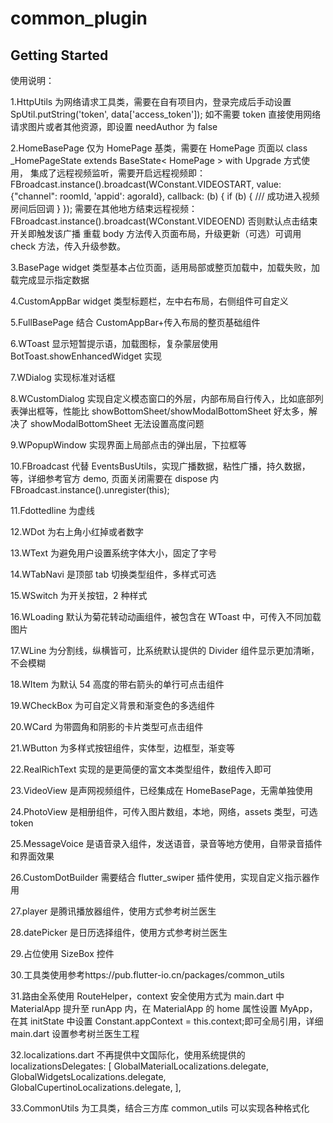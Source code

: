 # common_plugin

## Getting Started

使用说明：

1.HttpUtils 为网络请求工具类，需要在自有项目内，登录完成后手动设置 SpUtil.putString('token', data['access_token']); 如不需要 token 直接使用网络请求图片或者其他资源，即设置 needAuthor 为 false

2.HomeBasePage 仅为 HomePage 基类，需要在 HomePage 页面以 class _HomePageState extends BaseState< HomePage > with Upgrade 方式使用， 集成了远程视频监听，需要开启远程视频即： FBroadcast.instance().broadcast(WConstant.VIDEOSTART, value: {"channel": roomId, 'appid': agoraId}, callback: (b) { if (b) { /// 成功进入视频房间后回调 } }); 需要在其他地方结束远程视频： FBroadcast.instance().broadcast(WConstant.VIDEOEND) 否则默认点击结束开关即触发该广播 重载 body 方法传入页面布局，升级更新（可选）可调用 check 方法，传入升级参数。

3.BasePage widget 类型基本占位页面，适用局部或整页加载中，加载失败，加载完成显示指定数据

4.CustomAppBar widget 类型标题栏，左中右布局，右侧组件可自定义

5.FullBasePage 结合 CustomAppBar+传入布局的整页基础组件

6.WToast 显示短暂提示语，加载图标，复杂蒙层使用 BotToast.showEnhancedWidget 实现

7.WDialog 实现标准对话框

8.WCustomDialog 实现自定义模态窗口的外层，内部布局自行传入，比如底部列表弹出框等，性能比 showBottomSheet/showModalBottomSheet 好太多，解决了 showModalBottomSheet 无法设置高度问题

9.WPopupWindow 实现界面上局部点击的弹出层，下拉框等

10.FBroadcast 代替 EventsBusUtils，实现广播数据，粘性广播，持久数据，等，详细参考官方 demo, 页面关闭需要在 dispose 内 FBroadcast.instance().unregister(this);

11.Fdottedline 为虚线

12.WDot 为右上角小红掉或者数字

13.WText 为避免用户设置系统字体大小，固定了字号

14.WTabNavi 是顶部 tab 切换类型组件，多样式可选

15.WSwitch 为开关按钮，2 种样式

16.WLoading 默认为菊花转动动画组件，被包含在 WToast 中，可传入不同加载图片

17.WLine 为分割线，纵横皆可，比系统默认提供的 Divider 组件显示更加清晰，不会模糊

18.WItem 为默认 54 高度的带右箭头的单行可点击组件

19.WCheckBox 为可自定义背景和渐变色的多选组件

20.WCard 为带圆角和阴影的卡片类型可点击组件

21.WButton 为多样式按钮组件，实体型，边框型，渐变等

22.RealRichText 实现的是更简便的富文本类型组件，数组传入即可

23.VideoView 是声网视频组件，已经集成在 HomeBasePage，无需单独使用

24.PhotoView 是相册组件，可传入图片数组，本地，网络，assets 类型，可选 token

25.MessageVoice 是语音录入组件，发送语音，录音等地方使用，自带录音插件和界面效果

26.CustomDotBuilder 需要结合 flutter_swiper 插件使用，实现自定义指示器作用

27.player 是腾讯播放器组件，使用方式参考树兰医生

28.datePicker 是日历选择组件，使用方式参考树兰医生

29.占位使用 SizeBox 控件

30.工具类使用参考https://pub.flutter-io.cn/packages/common_utils

31.路由全系使用 RouteHelper，context 安全使用方式为 main.dart 中 MaterialApp 提升至 runApp 内，在 MaterialApp 的 home 属性设置 MyApp，在其 initState 中设置 Constant.appContext = this.context;即可全局引用，详细 main.dart 设置参考树兰医生工程

32.localizations.dart 不再提供中文国际化，使用系统提供的 localizationsDelegates: [ GlobalMaterialLocalizations.delegate, GlobalWidgetsLocalizations.delegate, GlobalCupertinoLocalizations.delegate, ],

33.CommonUtils 为工具类，结合三方库 common_utils 可以实现各种格式化